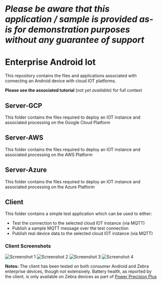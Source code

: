 *Please be aware that this application / sample is provided as-is for demonstration purposes without any guarantee of support*
=========================================================

# Enterprise Android Iot

This repository contains the files and applications associated with connecting an Android device with cloud IOT platforms.

**Please see the associated tutorial** (*not yet available*) for full context

## Server-GCP

This folder contains the files required to deploy an IOT instance and associated processing on the Google Cloud Platform

## Server-AWS

This folder contains the files required to deploy an IOT instance and associated processing on the AWS Platform

## Server-Azure

This folder contains the files required to deploy an IOT instance and associated processing on the Azure Platform

## Client

This folder contains a simple test application which can be used to either:

- Test the connection to the selected cloud IOT instance (via MQTT)
- Publish a sample MQTT message over the test connection
- Publish real device data to the selected cloud IOT instance (via MQTT)

### Client Screenshots

![Screenshot 1](https://raw.githubusercontent.com/darryncampbell/enterprise-android-iot/master/client/screenshots/tc57_1.png)
![Screenshot 2](https://raw.githubusercontent.com/darryncampbell/enterprise-android-iot/master/client/screenshots/tc57_2.png)
![Screenshot 3](https://raw.githubusercontent.com/darryncampbell/enterprise-android-iot/master/client/screenshots/tc57_3.png)
![Screenshot 4](https://raw.githubusercontent.com/darryncampbell/enterprise-android-iot/master/client/screenshots/tc57_4.png)


**Notes:**
The client has been tested on both consumer Android and Zebra enterprise devices, though not extensively.  Battery health, as reported by the client, is only available on Zebra devices as part of [Power Precision Plus](https://www.zebra.com/us/en/products/accessories/powerprecision-battery-solutions.html) 
